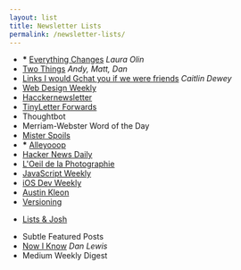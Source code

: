 ```yaml
---
layout: list
title: Newsletter Lists
permalink: /newsletter-lists/
---
```


- __*__ [Everything Changes](http://www.theawl.com/subscribe) _Laura Olin_
- [Two Things](http://tinyletter.com/twothings) _Andy, Matt, Dan_
- [Links I would Gchat you if we were friends](http://tinyletter.com/cdewey) _Caitlin Dewey_
- [Web Design Weekly](http://web-design-weekly.com)
- [Hacckernewsletter](http://www.hackernewsletter.com)
- [TinyLetter Forwards](http://tinyletter.com/forwards)
- Thoughtbot
- Merriam-Webster Word of the Day
- [Mister Spoils](//misterspoils.com)
- __*__ [Alleyooop](//alleyooop.info)
- [Hacker News Daily](http://www.daemonology.net/hn-daily/)
- [L'Oeil de la Photographie](http://www.loeildelaphotographie.com)
- [JavaScript Weekly](//javascriptweekly.com)
- [iOS Dev Weekly](https://iosdevweekly.com)
- [Austin Kleon](http://austinkleon.com/newsletter/)
- [Versioning](https://www.sitepoint.com/versioning)

<!--two items:-->

- [Lists & Josh](//tinyletter.com/lists)

<!--two items:-->

- Subtle Featured Posts
- [Now I Know](//nowiknow.com) _Dan Lewis_
- Medium Weekly Digest
